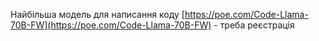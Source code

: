 <!--
date: 2024-03-01T21:13:58
-->

Найбільша модель для написання коду [https://poe.com/Code-Llama-70B-FW](https://poe.com/Code-Llama-70B-FW)  - треба реєстрація
